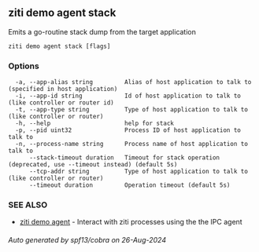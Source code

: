 ## ziti demo agent stack

Emits a go-routine stack dump from the target application

```
ziti demo agent stack [flags]
```

### Options

```
  -a, --app-alias string         Alias of host application to talk to (specified in host application)
  -i, --app-id string            Id of host application to talk to (like controller or router id)
  -t, --app-type string          Type of host application to talk to (like controller or router)
  -h, --help                     help for stack
  -p, --pid uint32               Process ID of host application to talk to
  -n, --process-name string      Process name of host application to talk to
      --stack-timeout duration   Timeout for stack operation (deprecated, use --timeout instead) (default 5s)
      --tcp-addr string          Type of host application to talk to (like controller or router)
      --timeout duration         Operation timeout (default 5s)
```

### SEE ALSO

* [ziti demo agent](../agent.md)	 - Interact with ziti processes using the the IPC agent

###### Auto generated by spf13/cobra on 26-Aug-2024
